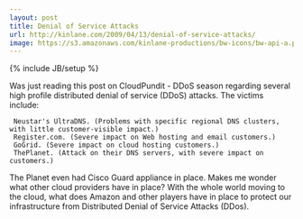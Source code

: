 ```yaml
---
layout: post
title: Denial of Service Attacks
url: http://kinlane.com/2009/04/13/denial-of-service-attacks/
image: https://s3.amazonaws.com/kinlane-productions/bw-icons/bw-api-a.png
---
```

{% include JB/setup %}
Was just reading this post on CloudPundit - DDoS season regarding several high profile distributed denial of service (DDoS) attacks.
The victims include:

	 Neustar's UltraDNS. (Problems with specific regional DNS clusters, with little customer-visible impact.)
	 Register.com. (Severe impact on Web hosting and email customers.)
	 GoGrid. (Severe impact on cloud hosting customers.)
	 ThePlanet. (Attack on their DNS servers, with severe impact on customers.)

The Planet even had Cisco Guard appliance in place.
Makes me wonder what other cloud providers have in place?   With the whole world moving to the cloud, what does Amazon and other players have in place to protect our infrastructure from Distributed Denial of Service Attacks (DDos).
